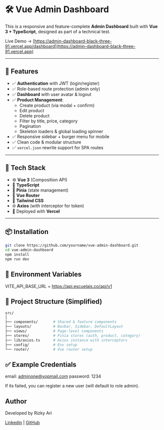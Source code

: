 # 🛠️ Vue Admin Dashboard

This is a responsive and feature-complete **Admin Dashboard** built with **Vue 3 + TypeScript**, designed as part of a technical test.

Live Demo → [https://admin-dashboard-black-three-91.vercel.app/dashboard](https://admin-dashboard-black-three-91.vercel.app)

---

## 🚀 Features

- ✅ **Authentication** with JWT (login/register)
- ✅ Role-based route protection (admin only)
- ✅ **Dashboard** with user avatar & logout
- ✅ **Product Management**:
  - Create product (via modal + confirm)
  - Edit product
  - Delete product
  - Filter by title, price, category
  - Pagination
  - Skeleton loaders & global loading spinner
- ✅ Responsive sidebar + burger menu for mobile
- ✅ Clean code & modular structure
- ✅ `vercel.json` rewrite support for SPA routes

---

## 🧱 Tech Stack

- ⚙️ **Vue 3** (Composition API)
- 📜 **TypeScript**
- 🧠 **Pinia** (state management)
- 🔀 **Vue Router**
- 🎨 **Tailwind CSS**
- 🌐 **Axios** (with interceptor for token)
- 🧾 Deployed with **Vercel**

---

## 📦 Installation

```bash
git clone https://github.com/yourname/vue-admin-dashboard.git
cd vue-admin-dashboard
npm install
npm run dev
```

## 🔐 Environment Variables

VITE_API_BASE_URL = https://api.escuelajs.co/api/v1

## 📁 Project Structure (Simplified)

```bash
src/
│
├── components/       # Shared & feature components
├── layouts/          # Navbar, Sidebar, DefaultLayout
├── views/            # Page-level components
├── stores/           # Pinia stores (auth, product, category)
├── lib/axios.ts      # Axios instance with interceptors
├── config/           # Env setup
└── router/           # Vue router setup
```

## ✅ Example Credentials

email: adminone@yopmail.com
password: 1234

If its failed, you can register a new user (will default to role admin).

## Author

Developed by Rizky Ari

[Linkedin](https://www.linkedin.com/in/rizkyarihar/) | [GitHub](https://github.com/rizkyari)
